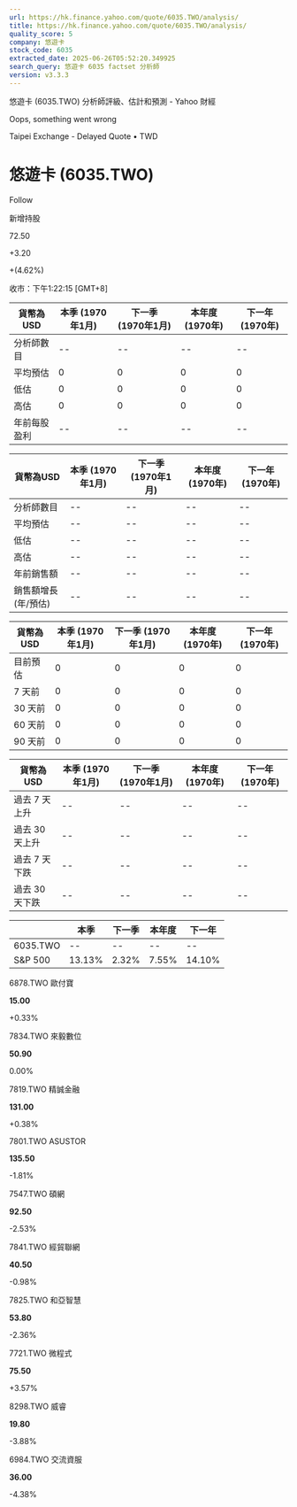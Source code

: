 ```yaml
---
url: https://hk.finance.yahoo.com/quote/6035.TWO/analysis/
title: https://hk.finance.yahoo.com/quote/6035.TWO/analysis/
quality_score: 5
company: 悠遊卡
stock_code: 6035
extracted_date: 2025-06-26T05:52:20.349925
search_query: 悠遊卡 6035 factset 分析師
version: v3.3.3
---
```


悠遊卡 (6035.TWO) 分析師評級、估計和預測 - Yahoo 財經


Oops, something went wrong

 

Taipei Exchange - Delayed Quote • TWD 

# 悠遊卡 (6035.TWO)

Follow

 

新增持股

72.50

+3.20

+(4.62%)

收市：下午1:22:15 [GMT+8]

| 貨幣為USD | 本季 (1970年1月) | 下一季 (1970年1月) | 本年度 (1970年) | 下一年 (1970年) |
| --- | --- | --- | --- | --- |
| 分析師數目 | -- | -- | -- | -- |
| 平均預估 | 0 | 0 | 0 | 0 |
| 低估 | 0 | 0 | 0 | 0 |
| 高估 | 0 | 0 | 0 | 0 |
| 年前每股盈利 | -- | -- | -- | -- |

| 貨幣為USD | 本季 (1970年1月) | 下一季 (1970年1月) | 本年度 (1970年) | 下一年 (1970年) |
| --- | --- | --- | --- | --- |
| 分析師數目 | -- | -- | -- | -- |
| 平均預估 | -- | -- | -- | -- |
| 低估 | -- | -- | -- | -- |
| 高估 | -- | -- | -- | -- |
| 年前銷售額 | -- | -- | -- | -- |
| 銷售額增長 (年/預估) | -- | -- | -- | -- |

| 貨幣為USD | 本季 (1970年1月) | 下一季 (1970年1月) | 本年度 (1970年) | 下一年 (1970年) |
| --- | --- | --- | --- | --- |
| 目前預估 | 0 | 0 | 0 | 0 |
| 7 天前 | 0 | 0 | 0 | 0 |
| 30 天前 | 0 | 0 | 0 | 0 |
| 60 天前 | 0 | 0 | 0 | 0 |
| 90 天前 | 0 | 0 | 0 | 0 |

| 貨幣為USD | 本季 (1970年1月) | 下一季 (1970年1月) | 本年度 (1970年) | 下一年 (1970年) |
| --- | --- | --- | --- | --- |
| 過去 7 天上升 | -- | -- | -- | -- |
| 過去 30 天上升 | -- | -- | -- | -- |
| 過去 7 天下跌 | -- | -- | -- | -- |
| 過去 30 天下跌 | -- | -- | -- | -- |

|  | 本季 | 下一季 | 本年度 | 下一年 |
| --- | --- | --- | --- | --- |
| 6035.TWO | -- | -- | -- | -- |
| S&P 500 | 13.13% | 2.32% | 7.55% | 14.10% |

6878.TWO  歐付寶

**15.00**

+0.33%

7834.TWO  來毅數位

**50.90**

0.00%

7819.TWO  精誠金融

**131.00**

+0.38%

7801.TWO  ASUSTOR

**135.50**

-1.81%

7547.TWO  碩網

**92.50**

-2.53%

7841.TWO  經貿聯網

**40.50**

-0.98%

7825.TWO  和亞智慧

**53.80**

-2.36%

7721.TWO  微程式

**75.50**

+3.57%

8298.TWO  威睿

**19.80**

-3.88%

6984.TWO  交流資服

**36.00**

-4.38%